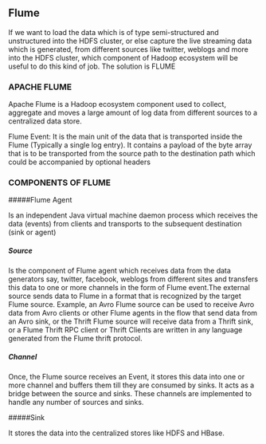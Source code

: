 ## Flume

If we want to load the data which is of type semi-structured and unstructured into the  HDFS cluster, or else capture the live streaming data which is generated, from different sources like twitter, weblogs and more into the HDFS cluster, which component of Hadoop ecosystem will be useful to do this kind of job. The solution is FLUME

### APACHE FLUME

Apache Flume is a Hadoop ecosystem component used to collect, aggregate and moves a large amount of log data from different sources to a centralized data store.

Flume Event: It is the main unit of the data that is transported inside the Flume (Typically a single log entry). It contains a payload of the byte array that is to be transported from the source path to the destination path which could be accompanied by optional headers

### COMPONENTS OF FLUME

#####Flume Agent

Is an independent Java virtual machine daemon process which receives the data (events) from clients and transports to the subsequent destination (sink or agent)

##### Source

Is the component of Flume agent which receives data from the data generators say, twitter, facebook, weblogs from different sites and transfers this data to one or more channels in the form of Flume event.The external source sends data to Flume in a format that is recognized by the target Flume source. Example, an Avro Flume source can be used to receive Avro data from Avro clients or other Flume agents in the flow that send data from an Avro sink, or the Thrift Flume source will receive data from a Thrift sink, or a Flume Thrift RPC client or Thrift Clients are written in any language generated from the Flume thrift protocol.

##### Channel

Once, the Flume source receives an Event, it stores this data into one or more channel and buffers them till they are consumed by sinks. It acts as a bridge between the source and sinks. These channels are implemented to handle any number of sources and sinks.

#####Sink
 
It stores the data into the centralized stores like HDFS and HBase.
